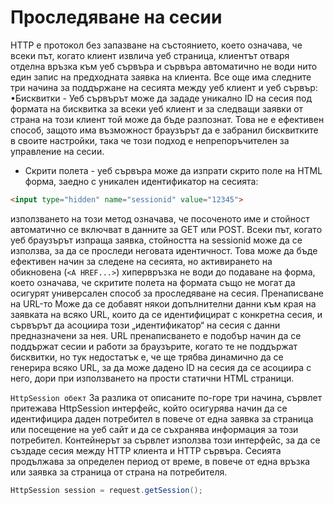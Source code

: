 # Проследяване на сесии

HTTP е протокол без запазване на състоянието, което означава, че всеки път,
когато клиент извлича уеб страница, клиентът отваря отделна връзка към уеб сървъра и
сървъра автоматично не води нито един запис на предходната заявка на клиента.
Все още има следните три начина за поддържане на сесията между уеб клиент и
уеб сървър:
•Бисквитки - Уеб сървърът може да зададе уникално ID на сесия под формата на
бисквитка за всеки уеб клиент и за следващи заявки от страна на този клиент той може
да бъде разпознат. Това не е ефективен способ, защото има възможност браузърът да е
забранил бисквитките в своите настройки, така че този подход е непрепоръчителен за
управление на сесии.
- Скрити полета - уеб сървъра може да изпрати скрито поле на HTML форма, заедно
с уникален идентификатор на сесията:

```html
<input type="hidden" name="sessionid" value="12345">
```
използването на този метод означава, че посоченото име и стойност автоматично се включват в данните за GET или POST. Всеки път, когато уеб браузърът изпраща заявка, стойността на sessionid може да се използва, за да се проследи неговата идентичност. Това може да бъде ефективен начин за следене на сесията, но активирането на обикновена (```<A HREF...>```) хипервръзка не води до подаване на форма, което означава, че скритите полета на формата също не могат да осигурят универсален способ за проследяване на сесия.
Пренаписване на URL-то Може да се добавят някои допълнителни данни към края на заявката на всяко URL, които да се идентифицират с конкретна сесия, и сървърът да асоциира този „идентификатор“ на сесия с данни предназначени за нея. URL пренаписването е подобър начин да се поддържат сесии и работи за браузърите, когато те не поддържат бисквитки, но тук недостатък е, че ще трябва динамично да се генерира всяко URL, за да може дадено ID на сесия да се асоциира с него, дори при използването на прости статични HTML страници.

```HttpSession обект```
За разлика от описаните по-горе три начина, сървлет притежава HttpSession
интерфейс, който осигурява начин да се идентифицира даден потребител в повече от една заявка за страница или посещение на уеб сайт и да се съхранява информация за този потребител. Контейнерът за сървлет използва този интерфейс, за да се създаде сесия между HTTP клиента и HTTP сървъра. Сесията продължава за определен период от време, в повече от една връзка или заявка за страница от страна на потребителя.

```java
HttpSession session = request.getSession();
```
